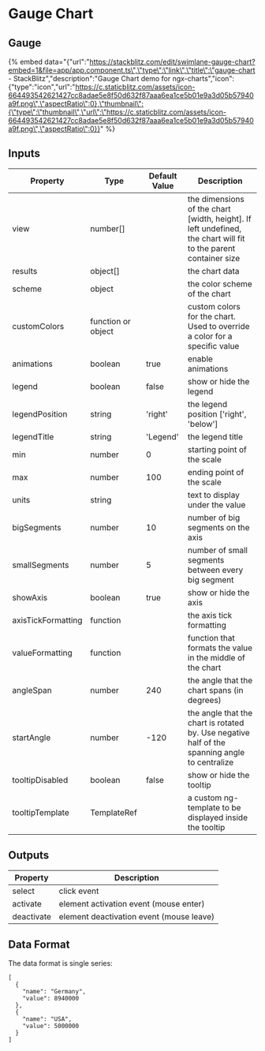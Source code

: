 # Gauge Chart

## Gauge

{% embed data="{\"url\":\"https://stackblitz.com/edit/swimlane-gauge-chart?embed=1&file=app/app.component.ts\",\"type\":\"link\",\"title\":\"gauge-chart - StackBlitz\",\"description\":\"Gauge Chart demo for ngx-charts\",\"icon\":{\"type\":\"icon\",\"url\":\"https://c.staticblitz.com/assets/icon-664493542621427cc8adae5e8f50d632f87aaa6ea1ce5b01e9a3d05b57940a9f.png\",\"aspectRatio\":0},\"thumbnail\":{\"type\":\"thumbnail\",\"url\":\"https://c.staticblitz.com/assets/icon-664493542621427cc8adae5e8f50d632f87aaa6ea1ce5b01e9a3d05b57940a9f.png\",\"aspectRatio\":0}}" %}

## Inputs

| Property           | Type               | Default Value | Description                                                                                                       |
| ------------------ | ------------------ | ------------- | ----------------------------------------------------------------------------------------------------------------- |
| view               | number\[\]         |               | the dimensions of the chart \[width, height\]. If left undefined, the chart will fit to the parent container size |
| results            | object\[\]         |               | the chart data                                                                                                    |
| scheme             | object             |               | the color scheme of the chart                                                                                     |
| customColors       | function or object |               | custom colors for the chart. Used to override a color for a specific value                                        |
| animations         | boolean            | true          | enable animations                                                                                                 |
| legend             | boolean            | false         | show or hide the legend
| legendPosition     | string         | 'right'           | the legend position ['right', 'below']                                                                             |
| legendTitle        | string             | 'Legend'      | the legend title                                                                                                  |
| min                | number             | 0             | starting point of the scale                                                                                       |
| max                | number             | 100           | ending point of the scale                                                                                         |
| units              | string             |               | text to display under the value                                                                                   |
| bigSegments        | number             | 10            | number of big segments on the axis                                                                                |
| smallSegments      | number             | 5             | number of small segments between every big segment                                                                |
| showAxis           | boolean            | true          | show or hide the axis                                                                                             |
| axisTickFormatting | function           |               | the axis tick formatting                                                                                          |
| valueFormatting    | function           |               | function that formats the value in the middle of the chart                                                        |
| angleSpan          | number             | 240           | the angle that the chart spans \(in degrees\)                                                                     |
| startAngle         | number             | -120          | the angle that the chart is rotated by. Use negative half of the spanning angle to centralize                     |
| tooltipDisabled    | boolean            | false         | show or hide the tooltip                                                                                          |
| tooltipTemplate    | TemplateRef        |               | a custom ng-template to be displayed inside the tooltip                     


## Outputs

| Property   | Description                                |
| ---------- | ------------------------------------------ |
| select     | click event                                |
| activate   | element activation event \(mouse enter\)   |
| deactivate | element deactivation event \(mouse leave\) |

## Data Format

The data format is single series:

```text
[
  {
    "name": "Germany",
    "value": 8940000
  },
  {
    "name": "USA",
    "value": 5000000
  }
]
```
